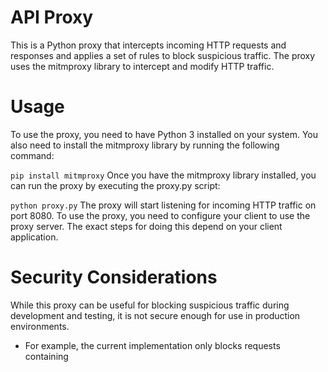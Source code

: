 # API Proxy
This is a Python proxy that intercepts incoming HTTP requests and responses and applies a set of rules to block suspicious traffic. The proxy uses the mitmproxy library to intercept and modify HTTP traffic.

# Usage
To use the proxy, you need to have Python 3 installed on your system. You also need to install the mitmproxy library by running the following command:

`pip install mitmproxy`
Once you have the mitmproxy library installed, you can run the proxy by executing the proxy.py script:

`python proxy.py`
The proxy will start listening for incoming HTTP traffic on port 8080. To use the proxy, you need to configure your client to use the proxy server. The exact steps for doing this depend on your client application.

# Security Considerations
While this proxy can be useful for blocking suspicious traffic during development and testing, it is not secure enough for use in production environments.

- For example, the current implementation only blocks requests containing <script> tags. However, an attacker could easily circumvent this rule by using a different tag such as <img> with a src attribute that contains malicious code.
- Additionally, an attacker could bypass the user-agent blocking rule by sending a request with a custom header that replaces the user-agent value.
- To make this proxy more secure for production use, you would need to implement more advanced security measures such as input validation, authentication, and encryption.

# Contributing
If you have any suggestions or improvements for this proxy, feel free to submit a pull request or open an issue. We welcome contributions from the community!
